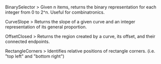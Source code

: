BinarySelector > Given n items, returns the binary representation for each integer from 0 to 2^n. Useful for combinatronics.

CurveSlope > Returns the slope of a given curve and an integer representation of its general proportion.

OffsetClosed > Returns the region created by a curve, its offset, and their connected endpoints.

RectangleCorners > Identifies relative positions of rectangle corners. (i.e. "top left" and "bottom right")